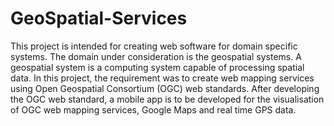 # GeoSpatial-Services

This project is intended for creating web software for domain specific systems. The domain under consideration is the geospatial systems. A geospatial system is a computing system capable of processing spatial data. In this project, the requirement was to create web mapping services using Open Geospatial Consortium (OGC) web standards. After developing the OGC web standard, a mobile app is to be developed for the visualisation of OGC web mapping services, Google
Maps and real time GPS data.
